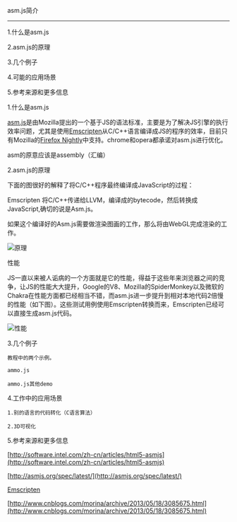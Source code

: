 asm.js简介

------
1.什么是asm.js

2.asm.js的原理

3.几个例子

4.可能的应用场景

5.参考来源和更多信息


1.什么是asm.js

 [asm.js](http://asmjs.org/)是由Mozilla提出的一个基于JS的语法标准，主要是为了解决JS引擎的执行效率问题，尤其是使用[Emscripten](https://github.com/kripken/emscripten/wiki)从C/C++语言编译成JS的程序的效率，目前只有Mozilla的[Firefox Nightly](http://nightly.mozilla.org/)中支持。chrome和opera都承诺对asm.js进行优化。

asm的原意应该是assembly（汇编）
    
2.asm.js的原理

下面的图很好的解释了将C/C++程序最终编译成JavaScript的过程：

Emscripten 将C/C++传递给LLVM，编译成的bytecode，然后转换成JavaScript,确切的说是Asm.js。

如果这个编译好的Asm.js需要做渲染图画的工作，那么将由WebGL完成渲染的工作。

![原理](http://images.cnitblog.com/blog/282201/201305/18165202-4730b0d83fa74b019327d23fa188a277.png)

性能

JS一直以来被人诟病的一个方面就是它的性能，得益于这些年来浏览器之间的竞争，让JS的性能大大提升，Google的V8、Mozilla的SpiderMonkey以及微软的Chakra在性能方面都已经相当不错，而asm.js进一步提升到相对本地代码2倍慢的性能（如下图）。这些测试用例使用Emscripten转换而来，Emscripten已经可以直接生成asm.js代码。

![性能](http://kripken.github.com/mloc_emscripten_talk/macro4b.png)
    

3.几个例子

    教程中的两个示例。

    ammo.js

    ammo.js其他demo    

4.工作中的应用场景

    1.别的语言的代码转化（C语言算法）

    2.3D可视化

5.参考来源和更多信息

[http://software.intel.com/zh-cn/articles/html5-asmjs](http://software.intel.com/zh-cn/articles/html5-asmjs)

[http://asmjs.org/spec/latest/](http://asmjs.org/spec/latest/)

[Emscripten](https://github.com/kripken/emscripten/wiki)

[http://www.cnblogs.com/morina/archive/2013/05/18/3085675.html](http://www.cnblogs.com/morina/archive/2013/05/18/3085675.html)

